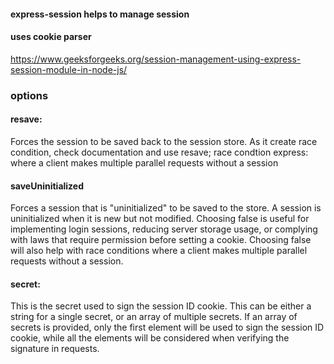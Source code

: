 #### express-session helps to manage session
#### uses cookie parser


https://www.geeksforgeeks.org/session-management-using-express-session-module-in-node-js/

### options

####	resave:
	
  Forces the session to be saved back to the session store.
	As it create race condition, check documentation and use resave;
	race condtion express: where a client makes multiple parallel requests without a session

####	saveUninitialized
	
  Forces a session that is "uninitialized" to be saved to the store. 
	A session is uninitialized when it is new but not modified. 
	Choosing false is useful for implementing login sessions, 
	reducing server storage usage, or complying with laws that require permission before setting a cookie. 
	Choosing false will also help with race conditions where a client makes multiple parallel requests 
	without a session.

####	secret:
	
  This is the secret used to sign the session ID cookie. 
	This can be either a string for a single secret, or an array of multiple secrets. 
	If an array of secrets is provided, only the first element will be used to sign the session ID cookie, 
	while all the elements will be considered when verifying the signature in requests.
